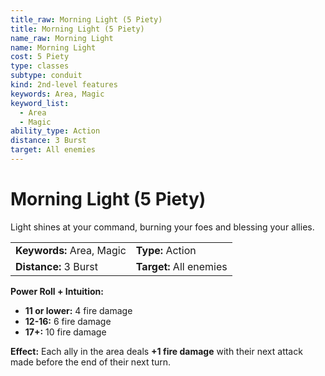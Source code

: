 ```yaml
---
title_raw: Morning Light (5 Piety)
title: Morning Light (5 Piety)
name_raw: Morning Light
name: Morning Light
cost: 5 Piety
type: classes
subtype: conduit
kind: 2nd-level features
keywords: Area, Magic
keyword_list:
  - Area
  - Magic
ability_type: Action
distance: 3 Burst
target: All enemies
---
```


# Morning Light (5 Piety)

Light shines at your command, burning your foes and blessing your allies.

|                           |                         |
| :------------------------ | :---------------------- |
| **Keywords:** Area, Magic | **Type:** Action        |
| **Distance:** 3 Burst     | **Target:** All enemies |

**Power Roll + Intuition:**

- **11 or lower:** 4 fire damage
- **12-16:** 6 fire damage
- **17+:** 10 fire damage

**Effect:** Each ally in the area deals **+1 fire damage** with their next attack made before the end of their next turn.
